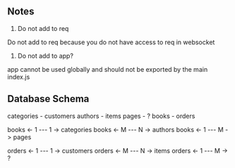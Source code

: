 ## Notes

1. Do not add to req

Do not add to req because you do not have access to req in websocket

1. Do not add to app?

app cannot be used globally and should not be exported by the main index.js


## Database Schema

categories - customers
authors - items
pages - ?
books - orders

books <- 1 --- 1 -> categories
books <- M --- N -> authors
books <- 1 --- M -> pages

orders <- 1 --- 1 -> customers
orders <- M --- N -> items
orders <- 1 --- M -> ?
